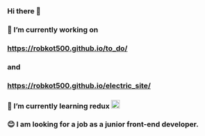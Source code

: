 ### Hi there 👋
### 🔭 I’m currently working on  
### https://robkot500.github.io/to_do/ 
### and 
### https://robkot500.github.io/electric_site/
### 🌱 I’m currently learning redux <img height="20" width="20" src="https://cdn.jsdelivr.net/npm/simple-icons@v3/icons/redux.svg" />
### 😊 I am looking for a job as a junior front-end developer.


<!--
**robkot500/robkot500** is a ✨ _special_ ✨ repository because its `README.md` (this file) appears on your GitHub profile.

Here are some ideas to get you started:

- 🔭 I’m currently working on https://robkot500.github.io/to_do/
- 🌱 I’m currently learning ...
- 👯 I’m looking to collaborate on ...
- 🤔 I’m looking for help with ...
- 💬 Ask me about ...
- 📫 How to reach me: ...
- 😄 Pronouns: ...
- ⚡ Fun fact: ...
-->

